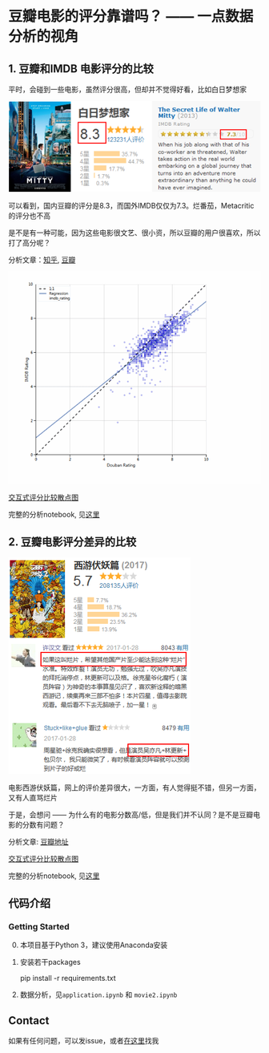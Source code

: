 # 豆瓣电影的评分靠谱吗？ —— 一点数据分析的视角

## 1. 豆瓣和IMDB 电影评分的比较

平时，会碰到一些电影，虽然评分很高，但却并不觉得好看，比如白日梦想家

![](./docs/secret_life.png)

可以看到，国内豆瓣的评分是8.3，而国外IMDB仅仅为7.3。烂番茄，Metacritic的评分也不高

是不是有一种可能，因为这些电影很文艺、很小资，所以豆瓣的用户很喜欢，所以打了高分呢？ 

分析文章：[知乎](https://zhuanlan.zhihu.com/p/24815577), [豆瓣](https://www.douban.com/note/599456964/)

![](./docs/scatter_demo.gif)

[交互式评分比较散点图](https://cdn.rawgit.com/cqcn1991/movie-compare/master/movie_compare_all.html)

完整的分析notebook, 见[这里](http://nbviewer.jupyter.org/github/cqcn1991/movie-compare/blob/master/application.ipynb)

## 2. 豆瓣电影评分差异的比较

![](./docs/xiyou.png)

电影西游伏妖篇，网上的评价差异很大，一方面，有人觉得挺不错，但另一方面，又有人直骂烂片

于是，会想问 —— 为什么有的电影分数高/低，但是我们并不认同？是不是豆瓣电影的分数有问题？

分析文章: [豆瓣地址](https://www.douban.com/note/624372911/)

[交互式评分比较散点图](https://cdn.rawgit.com/cqcn1991/movie-compare/master/clusters.html)

完整的分析notebook, 见[这里](http://nbviewer.jupyter.org/github/cqcn1991/movie-compare/blob/master/movie2.ipynb)

## 代码介绍

### Getting Started

0. 本项目基于Python 3，建议使用Anaconda安装

1. 安装若干packages

    pip install -r requirements.txt

2. 数据分析，见`application.ipynb` 和 `movie2.ipynb`

## Contact 

如果有任何问题，可以发issue，或者[在这里](https://www.douban.com/people/wohaobeia/)找我




